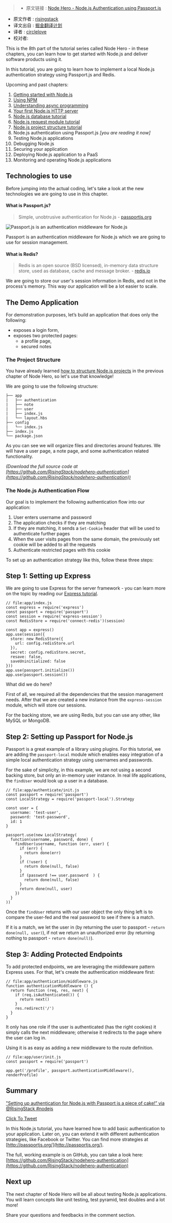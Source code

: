 >* 原文链接 : [Node Hero - Node.js Authentication using Passport.js](https://blog.risingstack.com/node-hero-node-js-authentication-passport-js/)
* 原文作者 : [risingstack](https://blog.risingstack.com)
* 译文出自 : [掘金翻译计划](https://github.com/xitu/gold-miner)
* 译者 :  [circlelove](https://github.com/circlelove)
* 校对者:


This is the 8th part of the tutorial series called Node Hero - in these chapters, you can learn how to get started with Node.js and deliver software products using it.

In this tutorial, you are going to learn how to implement a local Node.js authentication strategy using Passport.js and Redis.

Upcoming and past chapters:

1.  [Getting started with Node.js](/node-hero-tutorial-getting-started-with-node-js)
2.  [Using NPM](/node-hero-npm-tutorial)
3.  [Understanding async programming](/node-hero-async-programming-in-node-js)
4.  [Your first Node.js HTTP server](/your-first-node-js-http-server)
5.  [Node.js database tutorial](/node-js-database-tutorial)
6.  [Node.js request module tutorial](/node-hero-node-js-request-module-tutorial)
7.  [Node.js project structure tutorial](/node-hero-node-js-project-structure-tutorial)
8.  Node.js authentication using Passport.js _[you are reading it now]_
9.  Testing Node.js applications
10.  Debugging Node.js
11.  Securing your application
12.  Deploying Node.js application to a PaaS
13.  Monitoring and operating Node.js applications

## Technologies to use

Before jumping into the actual coding, let's take a look at the new technologies we are going to use in this chapter.

#### What is Passport.js?

> Simple, unobtrusive authentication for Node.js - [passportjs.org](http://passportjs.org/)

![Passport.js is an authentication middleware for Node.js](http://ww4.sinaimg.cn/large/72f96cbagw1f4a78792utj20k0061jry)

Passport is an authentication middleware for Node.js which we are going to use for session management.

#### What is Redis?

> Redis is an open source (BSD licensed), in-memory data structure store, used as database, cache and message broker. - [redis.io](http://redis.io/)

We are going to store our user's session information in Redis, and not in the process's memory. This way our application will be a lot easier to scale.

## The Demo Application

For demonstration purposes, let’s build an application that does only the following:

*   exposes a login form,
*   exposes two protected pages:
    *   a profile page,
    *   secured notes

### The Project Structure

You have already learned [how to structure Node.js projects](https://blog.risingstack.com/node-hero-node-js-project-structure-tutorial/) in the previous chapter of Node Hero, so let's use that knowledge!

We are going to use the following structure:

    ├── app
    |   ├── authentication
    |   ├── note
    |   ├── user
    |   ├── index.js
    |   └── layout.hbs
    ├── config
    |   └── index.js
    ├── index.js
    └── package.json

As you can see we will organize files and directories around features. We will have a user page, a note page, and some authentication related functionality.

_(Download the full source code at [https://github.com/RisingStack/nodehero-authentication](https://github.com/RisingStack/nodehero-authentication))_

### The Node.js Authentication Flow

Our goal is to implement the following authentication flow into our application:

1.  User enters username and password
2.  The application checks if they are matching
3.  If they are matching, it sends a `Set-Cookie` header that will be used to authenticate further pages
4.  When the user visits pages from the same domain, the previously set cookie will be added to all the requests
5.  Authenticate restricted pages with this cookie

To set up an authentication strategy like this, follow these three steps:

## Step 1: Setting up Express

We are going to use Express for the server framework - you can learn more on the topic by reading our [Express tutorial](https://blog.risingstack.com/your-first-node-js-http-server).

    // file:app/index.js
    const express = require('express')  
    const passport = require('passport')  
    const session = require('express-session')  
    const RedisStore = require('connect-redis')(session)

    const app = express()  
    app.use(session({  
      store: new RedisStore({
        url: config.redisStore.url
      }),
      secret: config.redisStore.secret,
      resave: false,
      saveUninitialized: false
    }))
    app.use(passport.initialize())  
    app.use(passport.session())  

What did we do here?

First of all, we required all the dependencies that the session management needs. After that we are created a new instance from the `express-session` module, which will store our sessions.

For the backing store, we are using Redis, but you can use any other, like MySQL or MongoDB.

## Step 2: Setting up Passport for Node.js

Passport is a great example of a library using plugins. For this tutorial, we are adding the `passport-local` module which enables easy integration of a simple local authentication strategy using usernames and passwords.

For the sake of simplicity, in this example, we are not using a second backing store, but only an in-memory user instance. In real life applications, the `findUser` would look up a user in a database.

    // file:app/authenticate/init.js
    const passport = require('passport')  
    const LocalStrategy = require('passport-local').Strategy

    const user = {  
      username: 'test-user',
      password: 'test-password',
      id: 1
    }

    passport.use(new LocalStrategy(  
      function(username, password, done) {
        findUser(username, function (err, user) {
          if (err) {
            return done(err)
          }
          if (!user) {
            return done(null, false)
          }
          if (password !== user.password  ) {
            return done(null, false)
          }
          return done(null, user)
        })
      }
    ))

Once the `findUser` returns with our user object the only thing left is to compare the user-fed and the real password to see if there is a match.

If it is a match, we let the user in (by returning the user to passport - `return done(null, user)`), if not we return an unauthorized error (by returning nothing to passport - `return done(null)`).

## Step 3: Adding Protected Endpoints

To add protected endpoints, we are leveraging the middleware pattern Express uses. For that, let's create the authentication middleware first:

    // file:app/authentication/middleware.js
    function authenticationMiddleware () {  
      return function (req, res, next) {
        if (req.isAuthenticated()) {
          return next()
        }
        res.redirect('/')
      }
    }

It only has one role if the user is authenticated (has the right cookies) it simply calls the next middleware; otherwise it redirects to the page where the user can log in.

Using it is as easy as adding a new middleware to the route definition.

    // file:app/user/init.js
    const passport = require('passport')

    app.get('/profile', passport.authenticationMiddleware(), renderProfile)  

## Summary

["Setting up authentication for Node.js with Passport is a piece of cake!” via @RisingStack #nodejs](https://twitter.com/share?text=%22Setting%20up%20authentication%20for%20Node.js%20with%20Passport%20is%20a%20piece%20of%20cake!%E2%80%9D%20via%20%40RisingStack%20%23nodejs;url=https://blog.risingstack.com/node-hero-node-js-authentication-passport-js)

[Click To Tweet](https://twitter.com/share?text=%22Rule+1:+Organize+your+files+around+features,+not+roles!%22+via+%40RisingStack&url=https://blog.risingstack.com/node-hero-node-js-authentication-passport-js)

In this Node.js tutorial, you have learned how to add basic authentication to your application. Later on, you can extend it with different authentication strategies, like Facebook or Twitter. You can find more strategies at [http://passportjs.org/](http://passportjs.org/).

The full, working example is on GitHub, you can take a look here: [https://github.com/RisingStack/nodehero-authentication](https://github.com/RisingStack/nodehero-authentication)

## Next up

The next chapter of Node Hero will be all about testing Node.js applications. You will learn concepts like unit testing, test pyramid, test doubles and a lot more!

Share your questions and feedbacks in the comment section.
